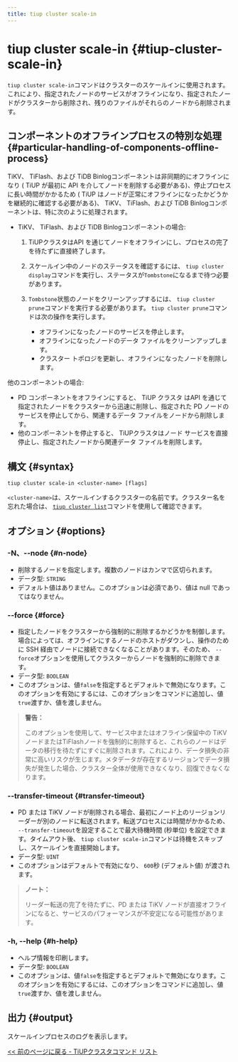 ```yaml
---
title: tiup cluster scale-in
---
```


# tiup cluster scale-in {#tiup-cluster-scale-in}

`tiup cluster scale-in`コマンドはクラスターのスケールインに使用されます。これにより、指定されたノードのサービスがオフラインになり、指定されたノードがクラスターから削除され、残りのファイルがそれらのノードから削除されます。

## コンポーネントのオフラインプロセスの特別な処理 {#particular-handling-of-components-offline-process}

TiKV、 TiFlash、および TiDB Binlogコンポーネントは非同期的にオフラインになり ( TiUP が最初に API を介してノードを削除する必要がある)、停止プロセスに長い時間がかかるため ( TiUP はノードが正常にオフラインになったかどうかを継続的に確認する必要がある)、 TiKV、 TiFlash、および TiDB Binlogコンポーネントは、特に次のように処理されます。

-   TiKV、 TiFlash、および TiDB Binlogコンポーネントの場合:

    1.  TiUPクラスタはAPI を通じてノードをオフラインにし、プロセスの完了を待たずに直接終了します。
    2.  スケールイン中のノードのステータスを確認するには、 `tiup cluster display`コマンドを実行し、ステータスが`Tombstone`になるまで待つ必要があります。
    3.  `Tombstone`状態のノードをクリーンアップするには、 `tiup cluster prune`コマンドを実行する必要があります。 `tiup cluster prune`コマンドは次の操作を実行します。

        -   オフラインになったノードのサービスを停止します。
        -   オフラインになったノードのデータ ファイルをクリーンアップします。
        -   クラスター トポロジを更新し、オフラインになったノードを削除します。

他のコンポーネントの場合:

-   PD コンポーネントをオフラインにすると、 TiUP クラスタ はAPI を通じて指定されたノードをクラスターから迅速に削除し、指定された PD ノードのサービスを停止してから、関連するデータ ファイルをノードから削除します。
-   他のコンポーネントを停止すると、 TiUPクラスタはノード サービスを直接停止し、指定されたノードから関連データ ファイルを削除します。

## 構文 {#syntax}

```shell
tiup cluster scale-in <cluster-name> [flags]
```

`<cluster-name>`は、スケールインするクラスターの名前です。クラスター名を忘れた場合は、 [<a href="/tiup/tiup-component-cluster-list.md">`tiup cluster list`</a>](/tiup/tiup-component-cluster-list.md)コマンドを使用して確認できます。

## オプション {#options}

### -N、--node {#n-node}

-   削除するノードを指定します。複数のノードはカンマで区切られます。
-   データ型: `STRING`
-   デフォルト値はありません。このオプションは必須であり、値は null であってはなりません。

### &#x20;--force {#force}

-   指定したノードをクラスターから強制的に削除するかどうかを制御します。場合によっては、オフラインにするノードのホストがダウンし、操作のために SSH 経由でノードに接続できなくなることがあります。そのため、 `--force`オプションを使用してクラスターからノードを強制的に削除できます。
-   データ型: `BOOLEAN`
-   このオプションは、値`false`を指定するとデフォルトで無効になります。このオプションを有効にするには、このオプションをコマンドに追加し、値`true`渡すか、値を渡しません。

> **警告：**
>
> このオプションを使用して、サービス中またはオフライン保留中の TiKV ノードまたはTiFlashノードを強制的に削除すると、これらのノードはデータの移行を待たずにすぐに削除されます。これにより、データ損失の非常に高いリスクが生じます。メタデータが存在するリージョンでデータ損失が発生した場合、クラスター全体が使用できなくなり、回復できなくなります。

### --transfer-timeout {#transfer-timeout}

-   PD または TiKV ノードが削除される場合、最初にノード上のリージョンリーダーが別のノードに転送されます。転送プロセスには時間がかかるため、 `--transfer-timeout`を設定することで最大待機時間 (秒単位) を設定できます。タイムアウト後、 `tiup cluster scale-in`コマンドは待機をスキップし、スケールインを直接開始します。
-   データ型: `UINT`
-   このオプションはデフォルトで有効になり、 `600`秒 (デフォルト値) が渡されます。

> **ノート：**
>
> リーダー転送の完了を待たずに、PD または TiKV ノードが直接オフラインになると、サービスのパフォーマンスが不安定になる可能性があります。

### -h, --help {#h-help}

-   ヘルプ情報を印刷します。
-   データ型: `BOOLEAN`
-   このオプションは、値`false`を指定するとデフォルトで無効になります。このオプションを有効にするには、このオプションをコマンドに追加し、値`true`渡すか、値を渡しません。

## 出力 {#output}

スケールインプロセスのログを表示します。

[<a href="/tiup/tiup-component-cluster.md#command-list">&lt;&lt; 前のページに戻る - TiUPクラスタコマンド リスト</a>](/tiup/tiup-component-cluster.md#command-list)
